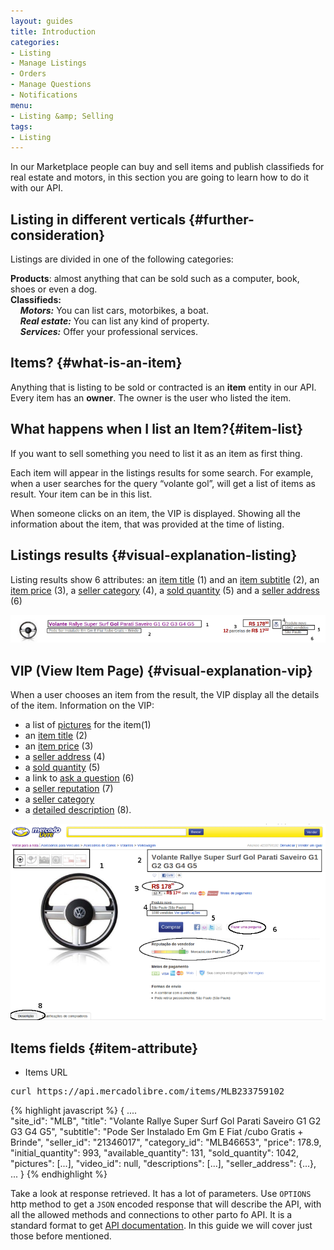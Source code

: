 ```yaml
---
layout: guides
title: Introduction
categories: 
- Listing
- Manage Listings
- Orders
- Manage Questions
- Notifications
menu: 
- Listing &amp; Selling
tags: 
- Listing
---
```


In our Marketplace people can buy and sell items and publish classifieds for real estate and motors, in this section you are going to learn how to do it with our API.

## Listing in different verticals {#further-consideration}

Listings are divided in one of the following categories:

**Products**: almost anything that can be sold such as a computer, book, shoes or even a dog. <br/>
**Classifieds:**<br/>
&nbsp;&nbsp;&nbsp;&nbsp;***Motors:*** You can list cars, motorbikes, a boat.<br/>
&nbsp;&nbsp;&nbsp;&nbsp;***Real estate:*** You can list any kind of property.<br/>
&nbsp;&nbsp;&nbsp;&nbsp;***Services:*** Offer your professional services.<br/>


## Items? {#what-is-an-item}

Anything that is listing to be sold or contracted is an <strong>item</strong> entity in our API.
Every item has an <strong>owner</strong>. The owner is the user who listed the item.

## What happens when I list an Item?{#item-list}

If you want to sell something you need to list it as an item as first thing.

Each item will appear in the listings results for some search. For example, when a user searches for the query “volante gol”, will get a list of items as result. Your item can be in this list.

When someone clicks on an item, the VIP is displayed. Showing all the information about the item, that was provided at the time of listing.


## Listings results {#visual-explanation-listing}

Listing results show 6 attributes: an <a href="javascript:void(0)" onClick="goToByScroll('item-title')">item title</a> (1) and an <a href="javascript:void(0)" onClick="goToByScroll('item-title')">item subtitle</a> (2), an <a href="javascript:void(0)" onClick="goToByScroll('item-price')">item price</a> (3), a <a href="javascript:void(0)" onClick="goToByScroll('seller-category')">seller category</a> (4), a <a href="javascript:void(0)" onClick="goToByScroll('sold-quantity')">sold quantity</a> (5) and a <a href="javascript:void(0)" onClick="goToByScroll('seller-address')">seller address</a> (6)


![meli listing](/images/meli-listing.png)

## VIP (View Item Page) {#visual-explanation-vip}

When a user chooses an item from the result, the VIP display all the details of the item.
Information on the VIP:
* a list of <a href="javascript:void(0)" onClick="goToByScroll('item-pictures')"> pictures</a> for the item(1)
* an <a href="javascript:void(0)" onClick="goToByScroll('item-title')">item title</a> (2)
* an <a href="javascript:void(0)" onClick="goToByScroll('item-price')">item price</a> (3)
* a <a href="javascript:void(0)" onClick="goToByScroll('seller-address')">seller address</a> (4)
* a <a href="javascript:void(0)" onClick="goToByScroll('sold-quantity')">sold quantity</a> (5)
* a link to [ask a question](/ask-a-question) (6)
* a <a href="javascript:void(0)" onClick="goToByScroll('seller-reputation')">seller reputation</a> (7)
* a <a href="javascript:void(0)" onClick="goToByScroll('seller-category')">seller category</a> 
* a <a href="javascript:void(0)" onClick="goToByScroll('detailed-decription')">detailed description</a> (8). 


![vip](/images/vip.png)

## Items fields {#item-attribute}

* Items URL 
<pre class="terminal">
curl https://api.mercadolibre.com/items/MLB233759102
</pre>

{% highlight javascript %} 
{
  ....   
  "site_id": "MLB",
  "title": "Volante Rallye Super Surf Gol Parati Saveiro G1 G2 G3 G4 G5",
  "subtitle": "Pode Ser Instalado Em Gm E Fiat /cubo Gratis + Brinde",
  "seller_id": "21346017",
  "category_id": "MLB46653",
  "price": 178.9,
  "initial_quantity": 993,
  "available_quantity": 131,
  "sold_quantity": 1042,
  "pictures": [...],
  "video_id": null,
  "descriptions": [...],
  "seller_address": {...},
  ...
}
{% endhighlight %}

Take a look at response retrieved. It has a lot of parameters. Use <code>OPTIONS</code> http method to get a <code>JSON</code> encoded response that will describe the API, with all the allowed methods and connections to other parto fo API. It is a standard format to get [API documentation](/design-considerations/#options).
In this guide we will cover just those before mentioned.

